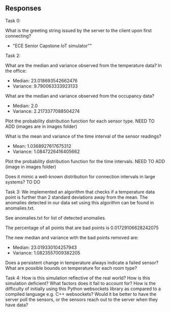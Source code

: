 ## Responses

Task 0:

What is the greeting string issued by the server to the client upon first connecting?

 - "ECE Senior Capstone IoT simulator""

Task 2:

What are the median and variance observed from the temperature data? 
In the office:
 - Median: 23.018693542662476
 - Variance: 9.790063333923133

What are the median and variance observed from the occupancy data?
 - Median: 2.0
 - Variance: 2.2173377088504274

Plot the probability distribution function for each sensor type.
NEED TO ADD (images are in images folder)


What is the mean and variance of the time interval of the sensor readings?
 - Mean: 1.0368927617675312
 - Variance: 1.0847226416405662
 
Plot the probability distribution function for the time intervals.
NEED TO ADD (image in images folder)

Does it mimic a well-known distribution for connection intervals in large systems?
TO DO

Task 3:
We implemented an algorithm that checks if a temperature data point is further than 2 standard deviations away from the mean. The anomalies detected in our data set using this algorithm can be found in anomalies.txt.

See anomalies.txt for list of detected anomalies.

The percentage of all points that are bad points is 0.01729106628242075

The new median and variance with the bad points removed are:
- Median: 23.019330104257943
- Variance: 1.0823557009382205

Does a persistent change in temperature	always indicate a failed sensor?
What are possible bounds on temperature for each room type?

Task 4:
How is this simulation reflective of the real world?
How is this simulation deficient? What factors does it fail to account for?
How is the difficulty of initially using this Python websockets library as compared to a compiled language e.g. C++ websockets?
Would it be better to have the server poll the sensors, or the sensors reach out to the server when they have data?


